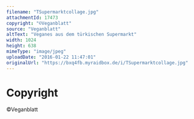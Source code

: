 ```yaml
---
filename: "TSupermarktcollage.jpg"
attachmentId: 17473
copyright: "©Veganblatt"
source: "Veganblatt"
altText: "Veganes aus dem türkischen Supermarkt"
width: 1024
height: 638
mimeType: "image/jpeg"
uploadDate: "2016-01-22 11:47:01"
originalUrl: "https://bxq4fb.myraidbox.de/i/TSupermarktcollage.jpg"
---
```


# Copyright

©Veganblatt
